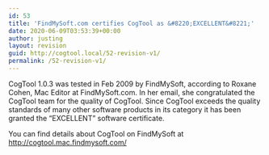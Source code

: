 ```yaml
---
id: 53
title: 'FindMySoft.com certifies CogTool as &#8220;EXCELLENT&#8221;'
date: 2020-06-09T03:53:39+00:00
author: justing
layout: revision
guid: http://cogtool.local/52-revision-v1/
permalink: /52-revision-v1/
---
```

CogTool 1.0.3 was tested in Feb 2009 by FindMySoft, according to Roxane Cohen, Mac Editor at FindMySoft.com. In her email, she congratulated the CogTool team for the quality of CogTool. Since CogTool exceeds the quality standards of many other software products in its category it has been granted the &#8220;EXCELLENT&#8221; software certificate.

You can find details about CogTool on FindMySoft at  
<a href="http://web.archive.org/web/20100822015059/http://cogtool.mac.findmysoft.com/" target="_blank" rel="noreferrer noopener">http://cogtool.mac.findmysoft.com/</a>